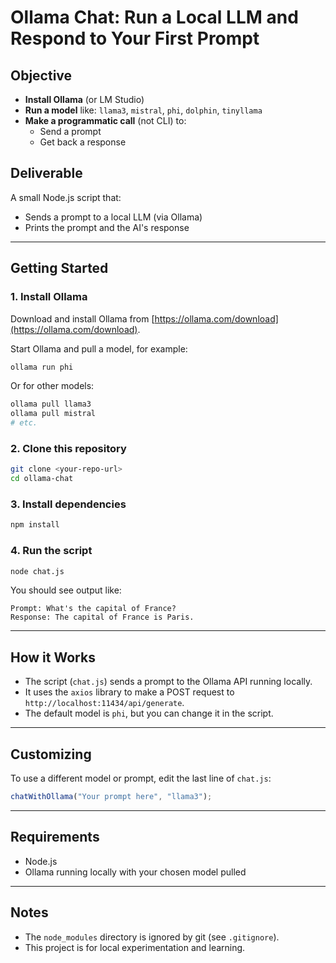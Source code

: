 # Ollama Chat: Run a Local LLM and Respond to Your First Prompt

## Objective

- **Install Ollama** (or LM Studio)
- **Run a model** like: `llama3`, `mistral`, `phi`, `dolphin`, `tinyllama`
- **Make a programmatic call** (not CLI) to:
  - Send a prompt
  - Get back a response

## Deliverable

A small Node.js script that:
- Sends a prompt to a local LLM (via Ollama)
- Prints the prompt and the AI's response

---

## Getting Started

### 1. Install Ollama

Download and install Ollama from [https://ollama.com/download](https://ollama.com/download).

Start Ollama and pull a model, for example:
```sh
ollama run phi
```
Or for other models:
```sh
ollama pull llama3
ollama pull mistral
# etc.
```

### 2. Clone this repository

```sh
git clone <your-repo-url>
cd ollama-chat
```

### 3. Install dependencies

```sh
npm install
```

### 4. Run the script

```sh
node chat.js
```

You should see output like:
```
Prompt: What's the capital of France?
Response: The capital of France is Paris.
```

---

## How it Works

- The script (`chat.js`) sends a prompt to the Ollama API running locally.
- It uses the `axios` library to make a POST request to `http://localhost:11434/api/generate`.
- The default model is `phi`, but you can change it in the script.

---

## Customizing

To use a different model or prompt, edit the last line of `chat.js`:
```js
chatWithOllama("Your prompt here", "llama3");
```

---

## Requirements

- Node.js
- Ollama running locally with your chosen model pulled

---

## Notes

- The `node_modules` directory is ignored by git (see `.gitignore`).
- This project is for local experimentation and learning.
